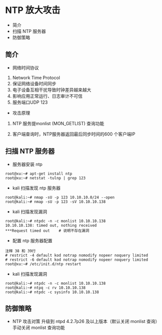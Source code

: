 
# NTP 放大攻击

* 简介
* 扫描 NTP 服务器
* 防御策略

## 简介
* 网络时间协议
1. Network Time Protocol
1. 保证网络设备时间同步
1. 电子设备互相干扰导致时钟差异越来越大
1. 影响应用正常运行、日志审计不可信
1. 服务端口UDP 123  


* 攻击原理
1. NTP 服务提monlist (MON_GETLIST) 查询功能
   
2. 客户端查询时，NTP服务器返回最后同步时间的600 个客户端IP
   
  

## 扫描 NTP 服务器
* 服务器安装 ntp
```  
root@xu:~# apt-get install ntp
root@xu:~# netstat -tulnp | grep 123

```

* kali 扫描发现 ntp 服务器
``` 
root@kali:~# nmap -sU -p 123 10.10.10.0/24 --open
root@kali:~# nmap -sU -p 123 -sV 10.10.10.138

```  

* kali 扫描发现漏洞
``` 
root@kali:~# ntpdc -n -c monlist 10.10.10.138
10.10.10.138: timed out, nothing received
***Request timed out    # 说明不存在漏洞

```  


* 配置 ntp 服务器配置
``` 
注释 38 和 39行
# restrict -4 default kod notrap nomodify nopeer noquery limited
# restrict -6 default kod notrap nomodify nopeer noquery limited
root@xu:~# /etc/init.d/ntp restart

```  

* kali 扫描发现漏洞
``` 
root@kali:~# ntpdc -n -c monlist 10.10.10.138
root@kali:~# ntpq -c rv 10.10.10.138
root@kali:~# ntpdc -c sysinfo 10.10.10.138

```  

## 防御策略
* NTP 攻击对策
  升级到 ntpd 4.2.7p26 及以上版本（默认关闭 monlist 查询）
  手动关闭 monlist 查询功能
